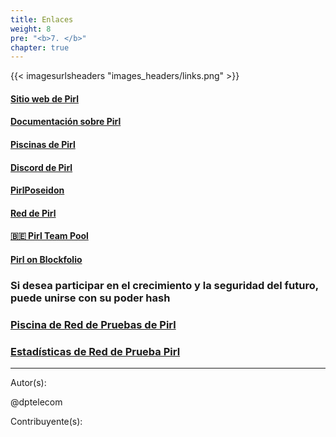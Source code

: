 ```yaml
---
title: Enlaces
weight: 8
pre: "<b>7. </b>"
chapter: true
---
```


{{< imagesurlsheaders "images_headers/links.png"  >}}

#### [Sitio web de Pirl](https://pirl.io/en/ "PirlWebsite")

#### [Documentación sobre Pirl](https://docs.pirl.io/en/ "PirlDocs")

#### [Piscinas de Pirl](https://pirl.io/en/pools/ "PirlPools")

#### [Discord de Pirl](https://discord.gg/QYYkVRz "PirlDiscord")

#### [PirlPoseidon](https://poseidon.pirl.io/explorer/ "PirlPoseidon")

#### [Red de Pirl](http://stats.pirl.io "PirlNetwork")

#### [🇧🇪 Pirl Team Pool](https://pool.pirl.network/)

#### [Pirl on Blockfolio](https://blockfolio.com "Pirl on Blockfolio")

### Si desea participar en el crecimiento y la seguridad del futuro, puede unirse con su poder hash

### [Piscina de Red de Pruebas de Pirl](http://testnetpool.pirl.io/#/ "PirlTestNetwork Pool")

### [Estadísticas de Red de Prueba Pirl](http://devstats.pirl.io/ "PirlTestNetwork Stats")

---
Autor(s):

@dptelecom

Contribuyente(s):
